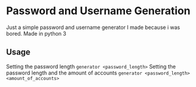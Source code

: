 # Password and Username Generation
Just a simple password and username generator I made because i was bored. Made in python 3

## Usage
Setting the password length
```generator <password_length>```
Setting the password length and the amount of accounts
```generator <password_length> <amount_of_accounts>```

